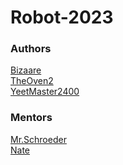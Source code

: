 # Robot-2023



### Authors
[Bizaare](https://github.com/bizaare)<br/>
[TheOven2](https://github.com/TheOven2)<br/>
[YeetMaster2400](https://github.com/YeetMaster2400)<br/>

### Mentors
[Mr.Schroeder](https://github.com/kschroeder07)<br/>
[Nate](https://github.com/naterbots)<br/>
